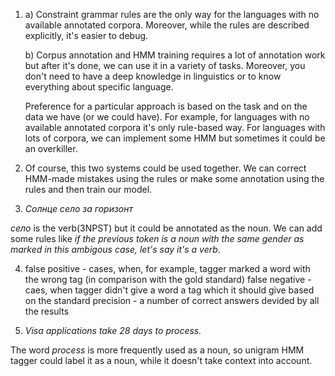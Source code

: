 1.  a) Constraint grammar rules are the only way for the languages with no available annotated corpora. Moreover, while the rules are described explicitly, it's easier to debug. 
    
    b) Corpus annotation and HMM training requires a lot of annotation work but after it's done, we can use it in a variety of tasks. Moreover, you don't need to have a deep knowledge in linguistics or to know everything about specific language. 
    
    Preference for a particular approach is based on the task and on the data we have (or we could have). For example, for languages with no available annotated corpora it's only rule-based way. For languages with lots of corpora, we can implement some HMM but sometimes it could be an overkiller. 

2. Of course, this two systems could be used together. We can correct HMM-made mistakes using the rules or make some annotation using the rules and then train our model.

3. _Солнце село за горизонт_

 _село_ is the verb(3NPST) but it could be annotated as the noun. We can add some rules like _if the previous token is a noun with the same gender as marked in this ambigous case, let's say it's a verb_.
 
 4. false positive - cases, when, for example, tagger marked a word with the wrong tag (in comparison with the gold standard)
 false negative - caes, when tagger didn't give a word a tag which it should give based on the standard
 precision - a number of correct answers devided by all the results 
 
 5. _Visa applications take 28 days to process._
 
 The word _process_ is more frequently used as a noun, so unigram HMM tagger could label it as a noun, while it doesn't take context into account.

